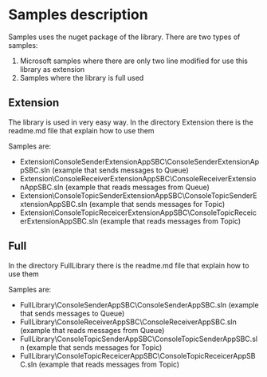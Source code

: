# Samples description
Samples uses the nuget package of the library.
There are two types of samples:
1. Microsoft samples where there are only two line modified for use this library as extension
2. Samples where the library is full used

## Extension
The library is used in very easy way.
In the directory Extension there is the readme.md file that explain how to use them

Samples are:
- Extension\ConsoleSenderExtensionAppSBC\ConsoleSenderExtensionAppSBC.sln (example that sends messages to Queue)
- Extension\ConsoleReceiverExtensionAppSBC\ConsoleReceiverExtensionAppSBC.sln (example that reads messages from Queue)
- Extension\ConsoleTopicSenderExtensionAppSBC\ConsoleTopicSenderExtensionAppSBC.sln (example that sends messages for Topic)
- Extension\ConsoleTopicReceicerExtensionAppSBC\ConsoleTopicReceicerExtensionAppSBC.sln (example that reads messages from Topic)

## Full
In the directory FullLibrary there is the readme.md file that explain how to use them

Samples are:
- FullLibrary\ConsoleSenderAppSBC\ConsoleSenderAppSBC.sln (example that sends messages to Queue)
- FullLibrary\ConsoleReceiverAppSBC\ConsoleReceiverAppSBC.sln (example that reads messages from Queue)
- FullLibrary\ConsoleTopicSenderAppSBC\ConsoleTopicSenderAppSBC.sln (example that sends messages for Topic)
- FullLibrary\ConsoleTopicReceicerAppSBC\ConsoleTopicReceicerAppSBC.sln (example that reads messages from Topic)
